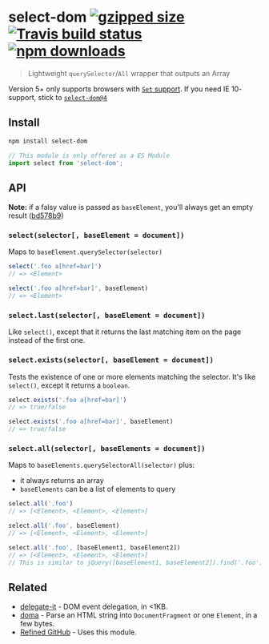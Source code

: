 # select-dom [![gzipped size][badge-gzip]](#no-link) [![Travis build status][badge-travis]][link-travis] [![npm downloads][badge-downloads]][link-npm]

  [badge-gzip]: https://img.shields.io/bundlephobia/minzip/select-dom.svg?label=gzipped
  [badge-travis]: https://api.travis-ci.org/fregante/select-dom.svg
  [badge-downloads]: https://img.shields.io/npm/dt/select-dom.svg
  [link-travis]: https://travis-ci.org/fregante/select-dom
  [link-npm]: https://www.npmjs.com/package/select-dom

> Lightweight `querySelector`/`All` wrapper that outputs an Array

Version 5+ only supports browsers with [`Set` support](https://developer.mozilla.org/en-US/docs/Web/JavaScript/Reference/Global_Objects/Set#Browser_compatibility). If you need IE 10- support, stick to [`select-dom@4`](https://github.com/fregante/select-dom/tree/v4.2.2)

## Install

```bash
npm install select-dom
```

```js
// This module is only offered as a ES Module
import select from 'select-dom';
```


## API

**Note:** if a falsy value is passed as `baseElement`, you'll always get an empty result ([bd578b9](https://github.com/fregante/select-dom/commit/bd578b975e35d9f802cb43a900a6d3c83095c76a))

### `select(selector[, baseElement = document])`

Maps to `baseElement.querySelector(selector)`

```js
select('.foo a[href=bar]')
// => <Element>

select('.foo a[href=bar]', baseElement)
// => <Element>
```

### `select.last(selector[, baseElement = document])`

Like `select()`, except that it returns the last matching item on the page instead of the first one.

### `select.exists(selector[, baseElement = document])`

Tests the existence of one or more elements matching the selector. It's like `select()`, except it returns a `boolean`.

```js
select.exists('.foo a[href=bar]')
// => true/false

select.exists('.foo a[href=bar]', baseElement)
// => true/false
```

### `select.all(selector[, baseElements = document])`

Maps to `baseElements.querySelectorAll(selector)` plus:

* it always returns an array
* `baseElements` can be a list of elements to query

```js
select.all('.foo')
// => [<Element>, <Element>, <Element>]

select.all('.foo', baseElement)
// => [<Element>, <Element>, <Element>]

select.all('.foo', [baseElement1, baseElement2])
// => [<Element>, <Element>, <Element>]
// This is similar to jQuery([baseElement1, baseElement2]).find('.foo')
```

## Related

- [delegate-it](https://github.com/fregante/delegate-it) - DOM event delegation, in <1KB.
- [doma](https://github.com/fregante/doma) - Parse an HTML string into `DocumentFragment` or one `Element`, in a few bytes.
- [Refined GitHub](https://github.com/sindresorhus/refined-github) - Uses this module.

